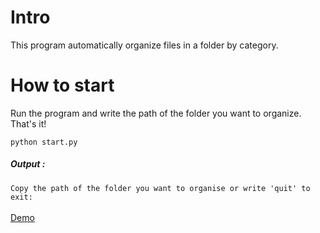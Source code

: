 # Intro
<p>This program automatically organize files in a folder by category.</p>
<h1>How to start</h1>
<p>Run the program and write the path of the folder you want to organize. That's it!</p>
<code>python start.py</code>
<h5>Output :</h5>
<code>Copy the path of the folder you want to organise or write 'quit' to exit:</code><br><br>
<a href="https://youtu.be/-HmrfUJ54rY">Demo</a>
